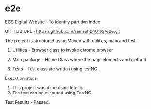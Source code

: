 # e2e
ECS Digital Website - To identify partition index 

GIT HUB URL - https://github.com/ramesh240102/e2e.git

The project is structured using Maven with utilities, main and test.

1. Utilities - Browser class to invoke chrome browser

2. Main package - Home Class where the page elements and method

3. Tests - Test class are written using testNG.

Execution steps

1. This project was done using Intellij.
2. The test can be executed using TestNG. 

Test Results - Passed.
